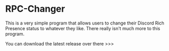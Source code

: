 # RPC-Changer
This is a very simple program that allows users to change their Discord Rich Presence status to whatever they like. There really isn't much more to this program.

You can download the latest release over there >>>
